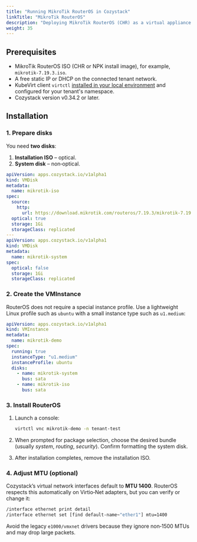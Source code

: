 ```yaml
---
title: "Running MikroTik RouterOS in Cozystack"
linkTitle: "MikroTik RouterOS"
description: "Deploying MikroTik RouterOS (CHR) as a virtual appliance on Cozystack"
weight: 35
---
```


## Prerequisites

-   MikroTik RouterOS ISO (CHR or NPK install image), for example, `mikrotik-7.19.3.iso`.
-   A free static IP or DHCP on the connected tenant network.
-   KubeVirt client `virtctl` [installed in your local environment](https://kubevirt.io/user-guide/user_workloads/virtctl_client_tool/)
    and configured for your tenant's namespace.
-   Cozystack version v0.34.2 or later.

## Installation

### 1. Prepare disks

You need **two disks**:

1.  **Installation ISO** – optical.
2.  **System disk** – non‑optical.

```yaml
apiVersion: apps.cozystack.io/v1alpha1
kind: VMDisk
metadata:
  name: mikrotik-iso
spec:
  source:
    http:
      url: https://download.mikrotik.com/routeros/7.19.3/mikrotik-7.19.3.iso
  optical: true
  storage: 1Gi
  storageClass: replicated
---
apiVersion: apps.cozystack.io/v1alpha1
kind: VMDisk
metadata:
  name: mikrotik-system
spec:
  optical: false
  storage: 1Gi
  storageClass: replicated
```

### 2. Create the VMInstance

RouterOS does not require a special instance profile.
Use a lightweight Linux profile such as `ubuntu` with a small instance type such as `u1.medium`:

```yaml
apiVersion: apps.cozystack.io/v1alpha1
kind: VMInstance
metadata:
  name: mikrotik-demo
spec:
  running: true
  instanceType: "u1.medium"
  instanceProfile: ubuntu
  disks:
    - name: mikrotik-system
      bus: sata
    - name: mikrotik-iso
      bus: sata
```

### 3. Install RouterOS

1.  Launch a console:
    
    ```bash
    virtctl vnc mikrotik-demo -n tenant-test
    ```
    
2.  When prompted for package selection, choose the desired bundle (usually *system*, *routing*, *security*).
    Confirm formatting the system disk.
    
3.  After installation completes, remove the installation ISO.

### 4. Adjust MTU (optional)

Cozystack’s virtual network interfaces default to **MTU 1400**.
RouterOS respects this automatically on Virtio‑Net adapters, but you can verify or change it:

```bash
/interface ethernet print detail
/interface ethernet set [find default-name~"ether1"] mtu=1400
```

Avoid the legacy `e1000/vmxnet` drivers because they ignore non‑1500 MTUs and may drop large packets.

